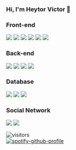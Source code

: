 ### Hi, I'm Heytor Víctor 👋
<!-- 
- 🔭 I’m currently working on ...
- 🌱 I’m currently learning ...
- 👯 I’m looking to collaborate on ...
- 🤔 I’m looking for help with ...
- 💬 Ask me about ...
- 📫 How to reach me: ...
- 😄 Pronouns: ...
- ⚡ Fun fact: ...
-->

<h3>Front-end</h3>
<p>
  <img src="https://img.shields.io/badge/HTML5%20-%23E34F26.svg?&style=for-the-badge&logo=html5&logoColor=white"/>
  <img src="https://img.shields.io/badge/CSS3%20-%231572B6.svg?&style=for-the-badge&logo=css3&logoColor=white"/>
  <img src="https://img.shields.io/badge/JavaScript%20-%23323330.svg?&style=for-the-badge&logo=javascript&logoColor=%23F7DF1E"/>
  <img src="https://img.shields.io/badge/Bootstrap%20-%23563D7C.svg?&style=for-the-badge&logo=bootstrap&logoColor=white"/>
  <img src="https://img.shields.io/badge/TypeScript%20-%23007ACC.svg?&style=for-the-badge&logo=typescript&logoColor=white"/>
  <img src="https://img.shields.io/badge/Angular%20-%23DD0031.svg?&style=for-the-badge&logo=angular&logoColor=white"/>
</p>

<h3>Back-end</h3>
<p>
  <img src="https://img.shields.io/badge/Python%20-%2314354C.svg?&style=for-the-badge&logo=python&logoColor=white"/>
  <img src="https://img.shields.io/badge/Flask%20-%23000.svg?&style=for-the-badge&logo=flask&logoColor=white"/>
  <img src="https://img.shields.io/badge/Django%20-%23092E20.svg?&style=for-the-badge&logo=django&logoColor=white"/>
  <img src="https://img.shields.io/badge/Java-%23ED8B00.svg?&style=for-the-badge&logo=java&logoColor=white"/>
</p>

<h3>Database</h3>
<p>
  <img src="https://img.shields.io/badge/MySQL-%2300f.svg?&style=for-the-badge&logo=mysql&logoColor=white"/>
  <img src ="https://img.shields.io/badge/Postgres-%23316192.svg?&style=for-the-badge&logo=postgresql&logoColor=white"/>
  <img src ="https://img.shields.io/badge/SQLite-%2307405e.svg?&style=for-the-badge&logo=sqlite&logoColor=white"/>
</p>

<h3>Social Network</h3>
<p>
  <img src="https://img.shields.io/badge/linkedin%20-%230077B5.svg?&style=for-the-badge&logo=linkedin&logoColor=white"/>
  <img src="https://img.shields.io/badge/%3CServer%3E%20-%237289DA.svg?&style=for-the-badge&logo=discord&logoColor=white"/>
</p>

![visitors](https://visitor-badge.glitch.me/badge?page_id=heytorvas.visitor-badge)
<br/>
[![spotify-github-profile](https://spotify-github-profile.vercel.app/api/view?uid=heytor_victor&cover_image=true&theme=default)](https://spotify-github-profile.vercel.app/api/view?uid=heytor_victor&redirect=true)
